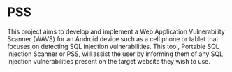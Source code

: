 # PSS
This project aims to develop and implement a Web Application Vulnerability Scanner (WAVS) for an Android device such as a cell phone or tablet that focuses on detecting SQL injection vulnerabilities. This tool, Portable SQL injection Scanner or PSS, will assist the user by informing them of any SQL injection vulnerabilities present on the target website they wish to use. 
